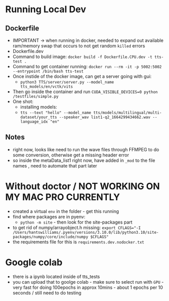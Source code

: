 # Running Local Dev 

## Dockerfile 
- IMPORTANT -> when running in docker, needed to expand out available ram/memory swap that occurs to not get random `killed` errors
- Dockerfile.dev 
- Command to build image: `docker build -f Dockerfile.CPU.dev -t tts-test .` 
- Command to get container running: `docker run --rm -it -p 5002:5002 --entrypoint /bin/bash tts-test`
- Once instide of the docker image, can get a server going with gui: 
    - `python3 TTS/server/server.py --model_name tts_models/en/vctk/vits` 
- Then go inside the container and run `CUDA_VISIBLE_DEVICES=0 python /testfiles/simple.py`
- One shot: 
    - installing models: 
    - `tts --text "hello" --model_name tts/models/multilingual/multi-dataset/your_tts --speaker_wav list1-q2_1664299434662.wav --language_idx "en"` 

## Notes 
- right now, looks like need to run the wave files through FFMPEG to do some conversion, otherwise get a missing header error 
- so inside the metaData_list1 right now, have added in `_mod` to the file names , need to automate that part later 

# Without doctor / NOT WORKING ON MY MAC PRO CURRENTLY 
- created a virtual `env` in the folder - get this running
- find where packages are in pyenv: 
    - `python -m site` - then look for the site-packages part 
- to get rid of numpy/arrayobject.h missing: `export CFLAGS="-I /Users/hantswilliams/.pyenv/versions/3.10.0/lib/python3.10/site-packages/numpy/core/include/numpy $CFLAGS"`  
- the requirements file for this is `requirements.dev.nodocker.txt`


# Google colab 
- there is a ipynb located inside of tts_tests 
- you can upload that to goolge colab - make sure to select run with `GPU` - very fast for doing 100epochs in approx 10mins - about 1 epochs per 10 seconds / still need to do testing 